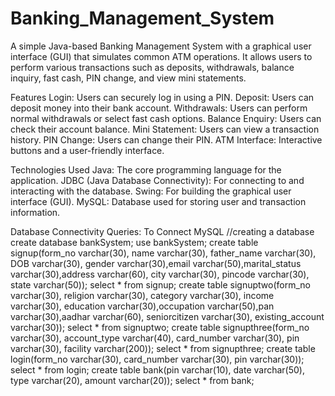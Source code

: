 # Banking_Management_System
A simple Java-based Banking Management System with a graphical user interface (GUI) that simulates common ATM operations. It allows users to perform various transactions such as deposits, withdrawals, balance inquiry, fast cash, PIN change, and view mini statements.

Features
Login: Users can securely log in using a PIN.
Deposit: Users can deposit money into their bank account.
Withdrawals: Users can perform normal withdrawals or select fast cash options.
Balance Enquiry: Users can check their account balance.
Mini Statement: Users can view a transaction history.
PIN Change: Users can change their PIN.
ATM Interface: Interactive buttons and a user-friendly interface.


Technologies Used
Java: The core programming language for the application.
JDBC (Java Database Connectivity): For connecting to and interacting with the database.
Swing: For building the graphical user interface (GUI).
MySQL: Database used for storing user and transaction information.

Database Connectivity Queries: To Connect MySQL 
//creating a database
create database bankSystem;
use bankSystem;
create table signup(form_no varchar(30), name varchar(30), father_name varchar(30), DOB varchar(30), gender varchar(30),email varchar(50),marital_status varchar(30),address varchar(60), city varchar(30), pincode varchar(30), state varchar(50)); 
select * from signup;
create table signuptwo(form_no varchar(30), religion varchar(30), category varchar(30), income  varchar(30), education varchar(30),occupation varchar(50),pan varchar(30),aadhar varchar(60), seniorcitizen varchar(30), existing_account varchar(30));
select * from signuptwo;
create table signupthree(form_no varchar(30), account_type varchar(40), card_number varchar(30), pin varchar(30), facility varchar(200)); 
select * from signupthree;
create table login(form_no varchar(30), card_number varchar(30), pin varchar(30));
select * from login;
create table bank(pin varchar(10), date varchar(50), type varchar(20), amount varchar(20));
select * from bank;
